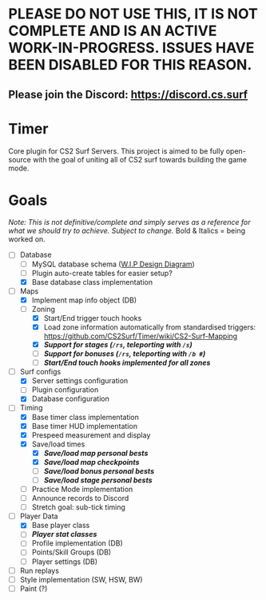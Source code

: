 # PLEASE DO NOT USE THIS, IT IS NOT COMPLETE AND IS AN ACTIVE WORK-IN-PROGRESS. ISSUES HAVE BEEN DISABLED FOR THIS REASON. 
## Please join the Discord: https://discord.cs.surf

# Timer
Core plugin for CS2 Surf Servers. This project is aimed to be fully open-source with the goal of uniting all of CS2 surf towards building the game mode.

# Goals
*Note: This is not definitive/complete and simply serves as a reference for what we should try to achieve. Subject to change.*
Bold & Italics = being worked on.

- [ ] Database
  - [ ] MySQL database schema ([W.I.P Design Diagram](https://dbdiagram.io/d/CS2Surf-Timer-DB-Schema-6560b76b3be1495787ace4d2))
  - [ ] Plugin auto-create tables for easier setup? 
  - [X] Base database class implementation
- [ ] Maps
  - [X] Implement map info object (DB)
  - [ ] Zoning
    - [X] Start/End trigger touch hooks
    - [X] Load zone information automatically from standardised triggers: https://github.com/CS2Surf/Timer/wiki/CS2-Surf-Mapping 
    - [X] _**Support for stages (`/rs`, teleporting with `/s`)**_
    - [ ] _**Support for bonuses (`/rs`, teleporting with `/b #`)**_
    - [ ] _**Start/End touch hooks implemented for all zones**_
- [ ] Surf configs
  - [X] Server settings configuration
  - [ ] Plugin configuration
  - [X] Database configuration
- [ ] Timing
  - [X] Base timer class implementation
  - [X] Base timer HUD implementation
  - [X] Prespeed measurement and display
  - [X] Save/load times
    - [X] **_Save/load map personal bests_**
    - [X] **_Save/load map checkpoints_**
    - [ ] **_Save/load bonus personal bests_**
    - [ ] **_Save/load stage personal bests_**
  - [ ] Practice Mode implementation
  - [ ] Announce records to Discord
  - [ ] Stretch goal: sub-tick timing
- [ ] Player Data
  - [X] Base player class
  - [ ] **_Player stat classes_**
  - [ ] Profile implementation (DB)
  - [ ] Points/Skill Groups (DB)
  - [ ] Player settings (DB)
- [ ] Run replays
- [ ] Style implementation (SW, HSW, BW)
- [ ] Paint (?)
